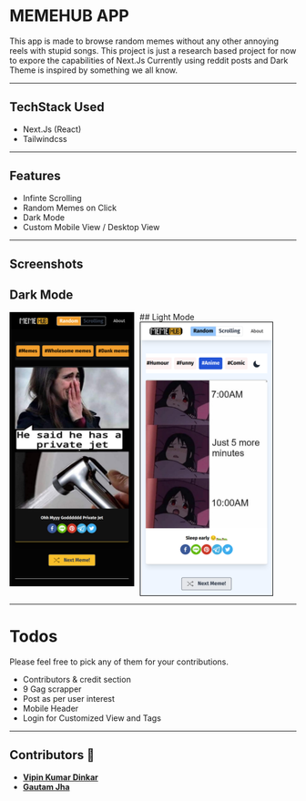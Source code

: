 # MEMEHUB APP
This app is made to browse random memes without any other annoying reels with stupid songs. This project is just a research based project for now to expore the capabilities of Next.Js
Currently using reddit posts and Dark Theme is inspired by something we all know.

<hr/>

## TechStack Used
- Next.Js (React)
- Tailwindcss

<hr/>

## Features
- Infinte Scrolling
- Random Memes on Click
- Dark Mode
- Custom Mobile View /  Desktop View

<hr/>

## Screenshots
<!--![Theme Preview](public/images/screenshot.png?raw=true) -->
## Dark Mode
<img src="public/images/screenshot.png?raw=true" align="left" height="480" width="auto" style="margin-right:10px; border:1px solid #000;" >
## Light Mode
<img src="public/images/screenshot1.png?raw=true" align="center" height="480" width="auto" style="border:1px solid #000;" >

<hr/>

# Todos
Please feel free to pick any of them for your contributions.
- Contributors & credit section
- 9 Gag scrapper
- Post as per user interest
- Mobile Header
- Login for Customized View and Tags


<hr/>

## Contributors :bust_in_silhouette:
* **[Vipin Kumar Dinkar](https://github.com/nicestrudeguy)**
* **[Gautam Jha](https://github.com/gautam-jha)**
